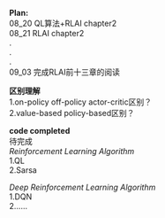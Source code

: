 **Plan:**  
08_20  QL算法+RLAI chapter2  
08_21  RLAI chapter2   
.   
.   
.   
09_03 完成RLAI前十三章的阅读  

**区别理解**   
1.on-policy off-policy actor-critic区别？  
2.value-based policy-based区别？  

**code completed**  
待完成  
*Reinforcement Learning Algorithm*   
1.QL   
2.Sarsa    

*Deep Reinforcement Learning Algorithm*   
1.DQN   
2......     
